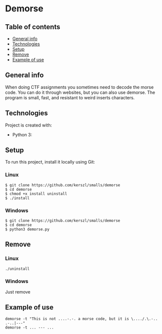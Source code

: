 # Demorse

## Table of contents
* [General info](#general-info)
* [Technologies](#technologies)
* [Setup](#setup)
* [Remove](#remove)
* [Example of use](#Example-of-use)

## General info
When doing CTF assignments you sometimes need to decode the morse code. You can do it through websites, but you can also use demorse. The program is small, fast, and resistant to weird inserts characters.
	
## Technologies
Project is created with:
* Python 3: 
	
## Setup
To run this project, install it locally using Git:
### Linux
```
$ git clone https://github.com/kerszl/smalls/demorse
$ cd demorse
$ chmod +x install uninstall
$ ./install

```
### Windows
```
$ git clone https://github.com/kerszl/smalls/demorse
$ cd demorse
$ python3 demorse.py
```
## Remove
### Linux
```
./uninstall
```
### Windows
Just remove 

## Example of use
```
demorse -t "This is not ....-.-. a morse code, but it is \..../.\.-.. .-..|---"
demorse -t ... --- ...
```
